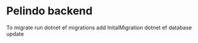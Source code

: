 # Pelindo backend

To migrate run
dotnet ef migrations add InitalMigration
dotnet ef database update
